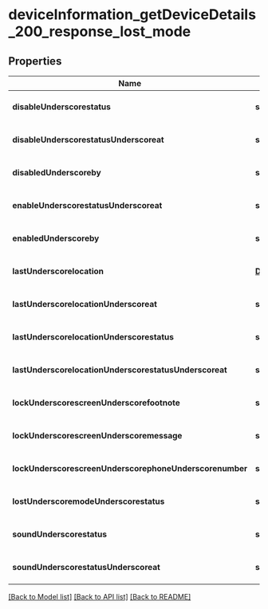 # deviceInformation_getDeviceDetails_200_response_lost_mode

## Properties
Name | Type | Description | Notes
------------ | ------------- | ------------- | -------------
**disableUnderscorestatus** | **string** |  | [optional] [default to null]
**disableUnderscorestatusUnderscoreat** | **string** |  | [optional] [default to null]
**disabledUnderscoreby** | **string** |  | [optional] [default to null]
**enableUnderscorestatusUnderscoreat** | **string** |  | [optional] [default to null]
**enabledUnderscoreby** | **string** |  | [optional] [default to null]
**lastUnderscorelocation** | [**DeviceInformationGetDeviceDetails200ResponseLostModeLastLocation**](DeviceInformationGetDeviceDetails200ResponseLostModeLastLocation.md) |  | [optional] [default to null]
**lastUnderscorelocationUnderscoreat** | **string** |  | [optional] [default to null]
**lastUnderscorelocationUnderscorestatus** | **string** |  | [optional] [default to null]
**lastUnderscorelocationUnderscorestatusUnderscoreat** | **string** |  | [optional] [default to null]
**lockUnderscorescreenUnderscorefootnote** | **string** |  | [optional] [default to null]
**lockUnderscorescreenUnderscoremessage** | **string** |  | [optional] [default to null]
**lockUnderscorescreenUnderscorephoneUnderscorenumber** | **string** |  | [optional] [default to null]
**lostUnderscoremodeUnderscorestatus** | **string** |  | [optional] [default to null]
**soundUnderscorestatus** | **string** |  | [optional] [default to null]
**soundUnderscorestatusUnderscoreat** | **string** |  | [optional] [default to null]

[[Back to Model list]](../README.md#documentation-for-models) [[Back to API list]](../README.md#documentation-for-api-endpoints) [[Back to README]](../README.md)


